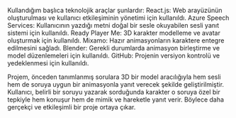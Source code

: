 
Kullandığım başlıca teknolojik araçlar şunlardır:
React.js: Web arayüzünün oluşturulması ve kullanıcı etkileşiminin yönetimi için kullanıldı.
Azure Speech Services: Kullanıcının yazdığı metni doğal bir sesle okuyabilen sesli yanıt sistemi için kullanıldı.
Ready Player Me: 3D karakter modelleme ve avatar oluşturmak için kullanıldı.
Mixamo: Hazır animasyonların karaktere entegre edilmesini sağladı.
Blender: Gerekli durumlarda animasyon birleştirme ve model düzenlemeleri için kullanıldı.
GitHub: Projenin versiyon kontrolü ve yedeklenmesi için kullanıldı.


Projem, önceden tanımlanmış sorulara 3D bir model aracılığıyla hem sesli hem de soruya uygun bir animasyonla yanıt verecek şekilde geliştirilmiştir. Kullanıcı, belirli bir soruyu yazarak sorduğunda karakter o soruya özel bir tepkiyle hem konuşur hem de mimik ve hareketle yanıt verir. Böylece daha gerçekçi ve etkileşimli bir proje ortaya çıkar.


